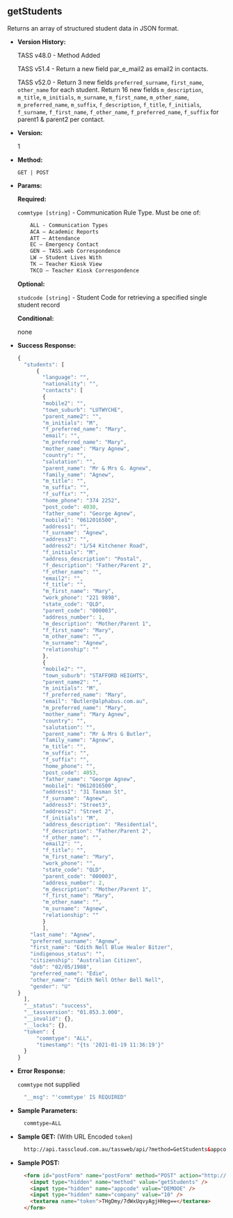 **getStudents**
----
  Returns an array of structured student data in JSON format.

* **Version History:**

    TASS v48.0 - Method Added

    TASS v51.4 - Return a new field par_e_mail2 as email2 in contacts.

    TASS v52.0 - Return 3 new fields `preferred_surname`, `first_name`, `other_name` for each student. Return 16 new fields `m_description`, `m_title`, `m_initials`, `m_surname`, `m_first_name`, `m_other_name`, `m_preferred_name`, `m_suffix`, `f_description`, `f_title`, `f_initials`, `f_surname`, `f_first_name`, `f_other_name`, `f_preferred_name`, `f_suffix` for parent1 & parent2 per contact.

* **Version:**

  1

* **Method:**

  `GET | POST`
  
*  **Params:**

   **Required:**
 
   `commtype [string]` - Communication Rule Type. Must be one of:
    ```HTML
        ALL - Communication Types
        ACA – Academic Reports
        ATT – Attendance
        EC – Emergency Contact
        GEN – TASS.web Correspondence
        LW – Student Lives With
        TK – Teacher Kiosk View
        TKCO – Teacher Kiosk Correspondence
    ```                       

   **Optional:**

   `studcode [string]` - Student Code for retrieving a specified single student record

   **Conditional:**

   none

* **Success Response:**

    ```javascript
    {
      "students": [
          {
            "language": "",
            "nationality": "",
            "contacts": [
			{
			"mobile2": "",
			"town_suburb": "LUTWYCHE",
			"parent_name2": "",
			"m_initials": "M",
			"f_preferred_name": "Mary",
			"email": "",
			"m_preferred_name": "Mary",
			"mother_name": "Mary Agnew",
			"country": "",
			"salutation": "",
			"parent_name": "Mr & Mrs G. Agnew",
			"family_name": "Agnew",
			"m_title": "",
			"m_suffix": "",
			"f_suffix": "",
			"home_phone": "374 2252",
			"post_code": 4030,
			"father_name": "George Agnew",
			"mobile1": "0612016500",
			"address1": "",
			"f_surname": "Agnew",
			"address3": "",
			"address2": "1/54 Kitchener Road",
			"f_initials": "M",
			"address_description": "Postal",
			"f_description": "Father/Parent 2",
			"f_other_name": "",
			"email2": "",
			"f_title": "",
			"m_first_name": "Mary",
			"work_phone": "221 9898",
			"state_code": "QLD",
			"parent_code": "000003",
			"address_number": 1,
			"m_description": "Mother/Parent 1",
			"f_first_name": "Mary",
			"m_other_name": "",
			"m_surname": "Agnew",
			"relationship": ""
			},
			{
			"mobile2": "",
			"town_suburb": "STAFFORD HEIGHTS",
			"parent_name2": "",
			"m_initials": "M",
			"f_preferred_name": "Mary",
			"email": "Butler@alphabus.com.au",
			"m_preferred_name": "Mary",
			"mother_name": "Mary Agnew",
			"country": "",
			"salutation": "",
			"parent_name": "Mr & Mrs G Butler",
			"family_name": "Agnew",
			"m_title": "",
			"m_suffix": "",
			"f_suffix": "",
			"home_phone": "",
			"post_code": 4053,
			"father_name": "George Agnew",
			"mobile1": "0612016500",
			"address1": "31 Tasman St",
			"f_surname": "Agnew",
			"address3": "Street3",
			"address2": "Street 2",
			"f_initials": "M",
			"address_description": "Residential",
			"f_description": "Father/Parent 2",
			"f_other_name": "",
			"email2": "",
			"f_title": "",
			"m_first_name": "Mary",
			"work_phone": "",
			"state_code": "QLD",
			"parent_code": "000003",
			"address_number": 2,
			"m_description": "Mother/Parent 1",
			"f_first_name": "Mary",
			"m_other_name": "",
			"m_surname": "Agnew",
			"relationship": ""
			}
			],
		"last_name": "Agnew",
		"preferred_surname": "Agnew",
		"first_name": "Edith Nell Blue Healer Bitzer",
		"indigenous_status": "",
		"citizenship": "Australian Citizen",
		"dob": "02/05/1988",
		"preferred_name": "Edie",
		"other_name": "Edith Nell Other Bell Nell",
		"gender": "U"
	}
      ],
      "__status": "success",
      "__tassversion": "01.053.3.000",
      "__invalid": {},
      "__locks": {},
      "token": {
          "commtype": "ALL",
          "timestamp": "{ts '2021-01-19 11:36:19'}"
      }
    }
    ```
 
* **Error Response:**

    `commtype` not supplied
    ```javascript
      "__msg": "'commtype' IS REQUIRED"
    ```
    
* **Sample Parameters:**

  ```javascript
    commtype=ALL
  ```

* **Sample GET:** (With URL Encoded `token`)

  ```HTML
    http://api.tasscloud.com.au/tassweb/api/?method=GetStudents&appcode=DEMOOE&company=10&token=THgDmy%2F7dWxUqvyAgjHHeg%3D%3D
  ```
  
* **Sample POST:**

  ```HTML
    <form id="postForm" name="postForm" method="POST" action="http://api.tasscloud.com.au/tassweb/api/">
      <input type="hidden" name="method" value="getStudents" />
      <input type="hidden" name="appcode" value="DEMOOE" />
      <input type="hidden" name="company" value="10" />
      <textarea name="token">THgDmy/7dWxUqvyAgjHHeg==</textarea>
    </form>
  ```
